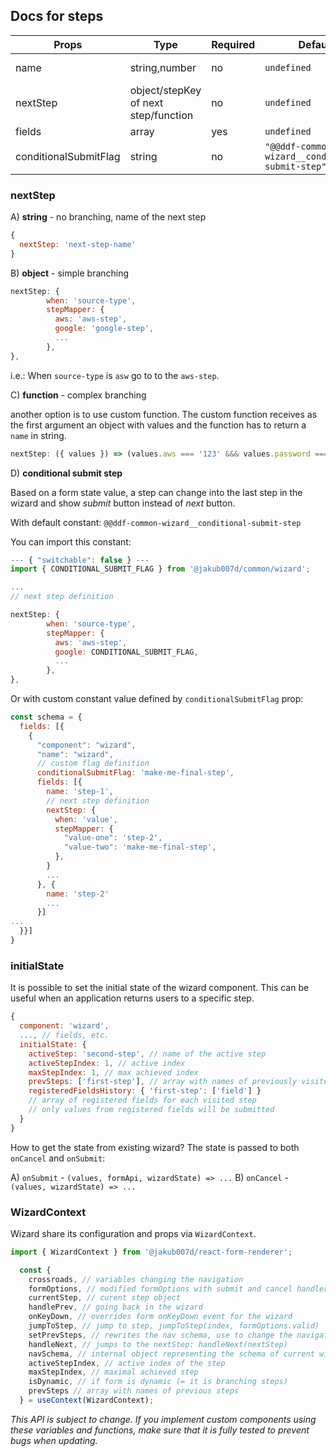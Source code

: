 ## Docs for steps

|Props|Type|Required|Default|Description|
|-----|----|--------|-------|-----------|
|name|string,number|no|`undefined`|Name of the step|
|nextStep|object/stepKey of next step/function|no|`undefined`|See below|
|fields|array|yes|`undefined`|As usual|
|conditionalSubmitFlag|string|no|`"@@ddf-common-wizard__conditional-submit-step"`|See below|

### nextStep

A) **string** - no branching, name of the next step

```jsx
{
  nextStep: 'next-step-name'
}
```

B) **object** - simple branching

```jsx
nextStep: {
        when: 'source-type',
        stepMapper: {
          aws: 'aws-step',
          google: 'google-step',
          ...
        },
},
```

i.e.: When `source-type` is `asw` go to to the `aws-step`.

C) **function** - complex branching

another option is to use custom function. The custom function receives as the first argument an object with values and the function has to return a `name` in string.

```jsx
nextStep: ({ values }) => (values.aws === '123' &&& values.password === 'secret') ? 'secretStep' : 'genericStep'
```

D) **conditional submit step**

Based on a form state value, a step can change into the last step in the wizard and show *submit* button instead of *next* button.

With default constant: `@@ddf-common-wizard__conditional-submit-step`

You can import this constant:

```jsx
--- { "switchable": false } ---
import { CONDITIONAL_SUBMIT_FLAG } from '@jakub007d/common/wizard';

...
// next step definition

nextStep: {
        when: 'source-type',
        stepMapper: {
          aws: 'aws-step',
          google: CONDITIONAL_SUBMIT_FLAG,
          ...
        },
},
```

Or with custom constant value defined by `conditionalSubmitFlag` prop:

```jsx
const schema = {
  fields: [{
    {
      "component": "wizard",
      "name": "wizard",
      // custom flag definition
      conditionalSubmitFlag: 'make-me-final-step',
      fields: [{
        name: 'step-1',
        // next step definition
        nextStep: {
          when: 'value',
          stepMapper: {
            "value-one": 'step-2',
            "value-two": 'make-me-final-step',
          },
        }
        ...
      }, {
        name: 'step-2'
        ...
      }]
...
  }}]
}
```

### initialState

It is possible to set the initial state of the wizard component. This can be useful when an application returns users to a specific step.

```jsx
{
  component: 'wizard',
  ..., // fields, etc.
  initialState: {
    activeStep: 'second-step', // name of the active step
    activeStepIndex: 1, // active index
    maxStepIndex: 1, // max achieved index
    prevSteps: ['first-step'], // array with names of previously visited steps
    registeredFieldsHistory: { 'first-step': ['field'] }
    // array of registered fields for each visited step
    // only values from registered fields will be submitted
  }
}
```

How to get the state from existing wizard? The state is passed to both `onCancel` and `onSubmit`:

A) `onSubmit` - `(values, formApi, wizardState) => ...`
B) `onCancel` - `(values, wizardState) => ...`

### WizardContext

Wizard share its configuration and props via `WizardContext`.

```jsx
import { WizardContext } from '@jakub007d/react-form-renderer';

  const {
    crossroads, // variables changing the navigation
    formOptions, // modified formOptions with submit and cancel handlers
    currentStep, // curent step object
    handlePrev, // going back in the wizard
    onKeyDown, // overrides form onKeyDown event for the wizard
    jumpToStep, // jump to step, jumpToStep(index, formOptions.valid)
    setPrevSteps, // rewrites the nav schema, use to change the navigation
    handleNext, // jumps to the nextStep: handleNext(nextStep)
    navSchema, // internal object representing the schema of current wizard flow
    activeStepIndex, // active index of the step
    maxStepIndex, // maximal achieved step
    isDynamic, // if form is dynamic (= it is branching steps)
    prevSteps // array with names of previous steps
  } = useContext(WizardContext);
```

*This API is subject to change. If you implement custom components using these variables and functions, make sure that it is fully tested to prevent bugs when updating.*
